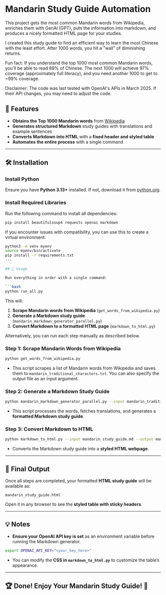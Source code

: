 # Mandarin Study Guide Automation

This project gets the most common Mandarin words from Wikipedia, enriches them with GenAI (GPT), puts the information into markdown, and produces a nicely formatted HTML page for your studies.

I created this study guide to find an efficient way to learn the most Chinese with the least effort. After 1000 words, you hit a "wall" of diminishing returns.

Fun fact: If you understand the top 1000 most common Mandarin words, you'll be able to read 89% of Chinese. The next 1000 will achieve 97% coverage (approximately full literacy), and you need another 1000 to get to ~99% coverage.

Disclaimer: The code was last tested with OpenAI's APIs in March 2025. If their API changes, you may need to adjust the code.

## 🚀 Features
- **Obtains the Top 1000 Mandarin words** from [Wikipedia](https://en.wiktionary.org/wiki/Appendix:Mandarin_Frequency_lists/1-1000)
- **Generates structured Markdown** study guides with translations and example sentences
- **Converts Markdown into HTML** with a **fixed header and styled table**
- **Automates the entire process** with a single command

---

## 🛠️ Installation

### **Install Python**
Ensure you have **Python 3.13+** installed. If not, download it from [python.org](https://www.python.org/downloads/).

### **Install Required Libraries**
Run the following command to install all dependencies:

```bash
pip install beautifulsoup4 requests openai markdown
```

If you encounter issues with compatibility, you can use this to create a virtual environment:

```bash
python3 -m venv myenv
source myenv/bin/activate
pip install -r requirements.txt
---

## 📌 Usage

Run everything in order with a single command:

```bash
python run_all.py
```

This will:
1. **Scrape Mandarin words from Wikipedia** (`get_words_from_wikipedia.py`)
2. **Generate a Markdown study guide** (`mandarin_markdown_generator_parallel.py`)
3. **Convert Markdown to a formatted HTML page** (`markdown_to_html.py`)

Alternatively, you can run each step manually as described below.

### **Step 1: Scrape Mandarin Words from Wikipedia**
```bash
python get_words_from_wikipedia.py
```
- This script scrapes a list of Mandarin words from Wikipedia and saves them to `mandarin_traditional_characters.txt`. You can also specify the output file as an input argument. 

### **Step 2: Generate a Markdown Study Guide**
```bash
python mandarin_markdown_generator_parallel.py --input mandarin_traditional_characters.txt --output mandarin_study_guide.md
```
- This script processes the words, fetches translations, and generates a **formatted Markdown study guide**.

### **Step 3: Convert Markdown to HTML**
```bash
python markdown_to_html.py --input mandarin_study_guide.md --output mandarin_study_guide.html
```
- Converts the Markdown study guide into a **styled HTML webpage**.

---

## 🎯 Final Output
Once all steps are completed, your formatted **HTML study guide** will be available as:
```
mandarin_study_guide.html
```
Open it in any browser to see the **styled table with sticky headers**.

---

## 💡 Notes
- **Ensure your OpenAI API key is set** as an environment variable before running the Markdown generator.

```bash
export OPENAI_API_KEY="<your_key_here>"
```

- You can modify the **CSS in `markdown_to_html.py`** to customize the table’s appearance.

---

## 🏆 Done! Enjoy Your Mandarin Study Guide! 🎉


